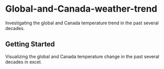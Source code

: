 # Global-and-Canada-weather-trend
Investigating the global and Canada temperature trend in the past several decades. 

## Getting Started 
Visualizing the global and Canada temperature change in the past several decades in excel. 


